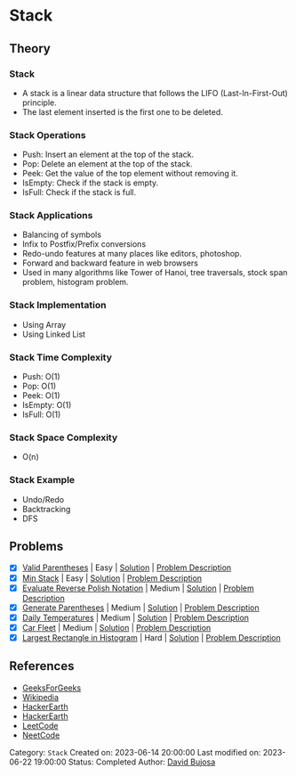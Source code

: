 # Stack

## Theory

### Stack

- A stack is a linear data structure that follows the LIFO (Last-In-First-Out) principle.
- The last element inserted is the first one to be deleted.

### Stack Operations

- Push: Insert an element at the top of the stack.
- Pop: Delete an element at the top of the stack.
- Peek: Get the value of the top element without removing it.
- IsEmpty: Check if the stack is empty.
- IsFull: Check if the stack is full.

### Stack Applications

- Balancing of symbols
- Infix to Postfix/Prefix conversions
- Redo-undo features at many places like editors, photoshop.
- Forward and backward feature in web browsers
- Used in many algorithms like Tower of Hanoi, tree traversals, stock span problem, histogram problem.

### Stack Implementation

- Using Array
- Using Linked List

### Stack Time Complexity

- Push: O(1)
- Pop: O(1)
- Peek: O(1)
- IsEmpty: O(1)
- IsFull: O(1)

### Stack Space Complexity

- O(n)

### Stack Example

- Undo/Redo
- Backtracking
- DFS

## Problems

- [x] [Valid Parentheses](https://leetcode.com/problems/valid-parentheses/) | Easy | [Solution](../../../src/easy/valid_parentheses.rs) | [Problem Description](../../../src/easy/readme.md#20-valid-parentheses)
- [x] [Min Stack](https://leetcode.com/problems/min-stack/) | Easy | [Solution](../../../src/easy/min_stack.rs) | [Problem Description](../../../src/easy/readme.md#155-min-stack)
- [x] [Evaluate Reverse Polish Notation](https://leetcode.com/problems/evaluate-reverse-polish-notation/) | Medium | [Solution](../../../src/medium/evaluate_reverse_polish_notation.rs) | [Problem Description](../../../src/medium/readme.md#150-evaluate-reverse-polish-notation)
- [x] [Generate Parentheses](https://leetcode.com/problems/generate-parentheses/) | Medium | [Solution](../../../src/medium/generate_parentheses.rs) | [Problem Description](../../../src/medium/readme.md#22-generate-parentheses)
- [x] [Daily Temperatures](https://leetcode.com/problems/daily-temperatures/) | Medium | [Solution](../../../src/medium/daily_temperatures.rs) | [Problem Description](../../../src/medium/readme.md#739-daily-temperatures)
- [x] [Car Fleet](https://leetcode.com/problems/car-fleet/) | Medium | [Solution](../../../src/medium/car_fleet.rs) | [Problem Description](../../../src/medium/readme.md#853-car-fleet)
- [x] [Largest Rectangle in Histogram](https://leetcode.com/problems/largest-rectangle-in-histogram/) | Hard | [Solution](../../../src/hard/largest_rectangle_in_histogram.rs) | [Problem Description](../../../src/hard/readme.md#84-largest-rectangle-in-histogram)

## References

- [GeeksForGeeks](https://www.geeksforgeeks.org/stack-data-structure/)
- [Wikipedia](<https://en.wikipedia.org/wiki/Stack_(abstract_data_type)>)
- [HackerEarth](https://www.hackerearth.com/practice/data-structures/stacks/basics-of-stacks/tutorial/)
- [HackerEarth](https://www.hackerearth.com/practice/data-structures/stacks/basics-of-stacks/tutorial/)
- [LeetCode](https://leetcode.com/explore/learn/card/queue-stack/)
- [NeetCode](https://neetcode.io)

Category: `Stack`
Created on: 2023-06-14 20:00:00
Last modified on: 2023-06-22 19:00:00
Status: Completed
Author: [David Bujosa](https://github.com/bujosa)
